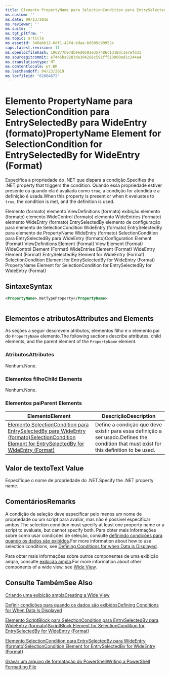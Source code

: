 ```yaml
---
title: Elemento PropertyName para SelectionCondition para EntrySelectedBy para WideEntry (formato) | Microsoft Docs
ms.custom: ''
ms.date: 09/13/2016
ms.reviewer: ''
ms.suite: ''
ms.tgt_pltfrm: ''
ms.topic: article
ms.assetid: 340abb12-6df1-42f4-bdae-b0509c90952c
caps.latest.revision: 11
ms.openlocfilehash: 196877b97db9ed0592e357486c1318dc1e7efd31
ms.sourcegitcommit: e7445ba8203da304286c591ff513900ad1c244a4
ms.translationtype: MT
ms.contentlocale: pt-BR
ms.lasthandoff: 04/23/2019
ms.locfileid: "62064672"
---
```

# <a name="propertyname-element-for-selectioncondition-for-entryselectedby-for-wideentry-format"></a><span data-ttu-id="2951a-102">Elemento PropertyName para SelectionCondition para EntrySelectedBy para WideEntry (formato)</span><span class="sxs-lookup"><span data-stu-id="2951a-102">PropertyName Element for SelectionCondition for EntrySelectedBy for WideEntry (Format)</span></span>

<span data-ttu-id="2951a-103">Especifica a propriedade do .NET que dispara a condição.</span><span class="sxs-lookup"><span data-stu-id="2951a-103">Specifies the .NET property that triggers the condition.</span></span> <span data-ttu-id="2951a-104">Quando essa propriedade estiver presente ou quando ela é avaliada como `true`, a condição for atendida e a definição é usada.</span><span class="sxs-lookup"><span data-stu-id="2951a-104">When this property is present or when it evaluates to `true`, the condition is met, and the definition is used.</span></span>

<span data-ttu-id="2951a-105">Elemento (formato) elemento ViewDefinitions (formato) exibição elemento (formato) elemento WideControl (formato) elemento WideEntries (formato) elemento WideEntry (formato) EntrySelectedBy elemento de configuração para elemento de SelectionCondition WideEntry (formato) EntrySelectedBy para elemento de PropertyName WideEntry (formato) SelectionCondition para EntrySelectedBy para WideEntry (formato)</span><span class="sxs-lookup"><span data-stu-id="2951a-105">Configuration Element (Format) ViewDefinitions Element (Format) View Element (Format) WideControl Element (Format) WideEntries Element (Format) WideEntry Element (Format) EntrySelectedBy Element for WideEntry (Format) SelectionCondition Element for EntrySelectedBy for WideEntry (Format) PropertyName Element for SelectionCondition for EntrySelectedBy for WideEntry (Format)</span></span>

## <a name="syntax"></a><span data-ttu-id="2951a-106">Sintaxe</span><span class="sxs-lookup"><span data-stu-id="2951a-106">Syntax</span></span>

```xml
<PropertyName>.NetTypeProperty</PropertyName>
```

```csharp

```

## <a name="attributes-and-elements"></a><span data-ttu-id="2951a-107">Elementos e atributos</span><span class="sxs-lookup"><span data-stu-id="2951a-107">Attributes and Elements</span></span>

<span data-ttu-id="2951a-108">As seções a seguir descrevem atributos, elementos filho e o elemento pai do `PropertyName` elemento.</span><span class="sxs-lookup"><span data-stu-id="2951a-108">The following sections describe attributes, child elements, and the parent element of the `PropertyName` element.</span></span>

### <a name="attributes"></a><span data-ttu-id="2951a-109">Atributos</span><span class="sxs-lookup"><span data-stu-id="2951a-109">Attributes</span></span>

<span data-ttu-id="2951a-110">Nenhum.</span><span class="sxs-lookup"><span data-stu-id="2951a-110">None.</span></span>

### <a name="child-elements"></a><span data-ttu-id="2951a-111">Elementos filho</span><span class="sxs-lookup"><span data-stu-id="2951a-111">Child Elements</span></span>

<span data-ttu-id="2951a-112">Nenhum.</span><span class="sxs-lookup"><span data-stu-id="2951a-112">None.</span></span>

### <a name="parent-elements"></a><span data-ttu-id="2951a-113">Elementos pai</span><span class="sxs-lookup"><span data-stu-id="2951a-113">Parent Elements</span></span>

|<span data-ttu-id="2951a-114">Elemento</span><span class="sxs-lookup"><span data-stu-id="2951a-114">Element</span></span>|<span data-ttu-id="2951a-115">Descrição</span><span class="sxs-lookup"><span data-stu-id="2951a-115">Description</span></span>|
|-------------|-----------------|
|[<span data-ttu-id="2951a-116">Elemento SelectionCondition para EntrySelectedBy para WideEntry (formato)</span><span class="sxs-lookup"><span data-stu-id="2951a-116">SelectionCondition Element for EntrySelectedBy for WideEntry (Format)</span></span>](./selectioncondition-element-for-entryselectedby-for-widecontrol-format.md)|<span data-ttu-id="2951a-117">Define a condição que deve existir para essa definição a ser usado.</span><span class="sxs-lookup"><span data-stu-id="2951a-117">Defines the condition that must exist for this definition to be used.</span></span>|

## <a name="text-value"></a><span data-ttu-id="2951a-118">Valor de texto</span><span class="sxs-lookup"><span data-stu-id="2951a-118">Text Value</span></span>

<span data-ttu-id="2951a-119">Especifique o nome de propriedade do .NET.</span><span class="sxs-lookup"><span data-stu-id="2951a-119">Specify the .NET property name.</span></span>

## <a name="remarks"></a><span data-ttu-id="2951a-120">Comentários</span><span class="sxs-lookup"><span data-stu-id="2951a-120">Remarks</span></span>

<span data-ttu-id="2951a-121">A condição de seleção deve especificar pelo menos um nome de propriedade ou um script para avaliar, mas não é possível especificar ambos.</span><span class="sxs-lookup"><span data-stu-id="2951a-121">The selection condition must specify at least one property name or a script to evaluate, but cannot specify both.</span></span> <span data-ttu-id="2951a-122">Para obter mais informações sobre como usar condições de seleção, consulte [definindo condições para quando os dados são exibidos](./defining-conditions-for-displaying-data.md).</span><span class="sxs-lookup"><span data-stu-id="2951a-122">For more information about how to use selection conditions, see [Defining Conditions for when Data is Displayed](./defining-conditions-for-displaying-data.md).</span></span>

<span data-ttu-id="2951a-123">Para obter mais informações sobre outros componentes de uma exibição ampla, consulte [exibição ampla](./creating-a-wide-view.md).</span><span class="sxs-lookup"><span data-stu-id="2951a-123">For more information about other components of a wide view, see [Wide View](./creating-a-wide-view.md).</span></span>

## <a name="see-also"></a><span data-ttu-id="2951a-124">Consulte Também</span><span class="sxs-lookup"><span data-stu-id="2951a-124">See Also</span></span>

[<span data-ttu-id="2951a-125">Criando uma exibição ampla</span><span class="sxs-lookup"><span data-stu-id="2951a-125">Creating a Wide View</span></span>](./creating-a-wide-view.md)

[<span data-ttu-id="2951a-126">Definir condições para quando os dados são exibidos</span><span class="sxs-lookup"><span data-stu-id="2951a-126">Defining Conditions for When Data Is Displayed</span></span>](./defining-conditions-for-displaying-data.md)

[<span data-ttu-id="2951a-127">Elemento ScriptBlock para SelectionCondition para EntrySelectedBy para WideEntry (formato)</span><span class="sxs-lookup"><span data-stu-id="2951a-127">ScriptBlock Element for SelectionCondition for EntrySelectedBy for WideEntry (Format)</span></span>](./scriptblock-element-for-selectioncondition-for-entryselectedby-for-widecontrol-format.md)

[<span data-ttu-id="2951a-128">Elemento SelectionCondition para EntrySelectedBy para WideEntry (formato)</span><span class="sxs-lookup"><span data-stu-id="2951a-128">SelectionCondition Element for EntrySelectedBy for WideEntry (Format)</span></span>](./selectioncondition-element-for-entryselectedby-for-widecontrol-format.md)

[<span data-ttu-id="2951a-129">Gravar um arquivo de formatação do PowerShell</span><span class="sxs-lookup"><span data-stu-id="2951a-129">Writing a PowerShell Formatting File</span></span>](./writing-a-powershell-formatting-file.md)
